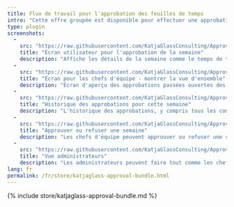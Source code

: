 ```yaml
---
title: Flux de travail pour l'approbation des feuilles de temps
intro: "Cette offre groupée est disponible pour effectuer une approbation hebdomadaire des feuilles de temps."
type: plugin
screenshots:
  - 
    src: "https://raw.githubusercontent.com/KatjaGlassConsulting/ApprovalBundle/0.9.1/_documentation/Screenshot_UserApprovalForWeek.png"
    title: "Écran utilisateur pour l'approbation de la semaine"
    description: "Affiche les détails de la semaine comme le temps de travail, le temps prévu et les actions comme la soumission pour approbation."
  - 
    src: "https://raw.githubusercontent.com/KatjaGlassConsulting/ApprovalBundle/0.9.1/_documentation/Screenshot_TeamleadOverviewOfTeam.png"
    title: "Écran pour les chefs d'équipe - montrer la vue d'ensemble"
    description: "Écran d'aperçu des approbations passées ouvertes des membres de l'équipe correspondants et de l'état de la semaine terminée en cours."
  - 
    src: "https://raw.githubusercontent.com/KatjaGlassConsulting/ApprovalBundle/0.9.1/_documentation/Screenshot_TeamleadSeeHistory.png"
    title: "Historique des approbations pour cette semaine"
    description: "L'historique des approbations, y compris tous les commentaires, peut être consulté par le chef d'équipe ou les utilisateurs."
  - 
    src: "https://raw.githubusercontent.com/KatjaGlassConsulting/ApprovalBundle/0.9.1/_documentation/Screenshot_TeamleadApproveDeny.png"
    title: "Approuver ou refuser une semaine"
    description: "Les chefs d'équipe peuvent approuver ou refuser une semaine d'approbation."
  - 
    src: "https://raw.githubusercontent.com/KatjaGlassConsulting/ApprovalBundle/0.9.1/_documentation/Screenshot_AdminRollbackOption.png"
    title: "Vue administrateurs"
    description: "Les administrateurs peuvent faire tout comme les chefs d'équipe, voir en plus tous les collègues dans la vue d'ensemble et avoir la possibilité d'annuler une approbation."
lang: fr
permalink: /fr/store/katjaglass-approval-bundle.html
---
```


{% include store/katjaglass-approval-bundle.md %}
